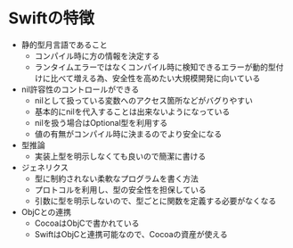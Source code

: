 # Swiftの特徴
* 静的型月言語であること
    * コンパイル時に方の情報を決定する
    * ランタイムエラーではなくコンパイル時に検知できるエラーが動的型付けに比べて増える為、安全性を高めたい大規模開発に向いている
* nil許容性のコントロールができる
    * nilとして扱っている変数へのアクセス箇所などがバグりやすい
    * 基本的にnilを代入することは出来ないようになっている
    * nilを扱う場合はOptional型を利用する
    * 値の有無がコンパイル時に決まるのでより安全になる
* 型推論
    * 実装上型を明示しなくても良いので簡潔に書ける
* ジェネリクス
    * 型に制約されない柔軟なプログラムを書く方法
    * プロトコルを利用し、型の安全性を担保している
    * 引数に型を明示しないので、型ごとに関数を定義する必要がなくなる
* ObjCとの連携
    * CocoaはObjCで書かれている
    * SwiftはObjCと連携可能なので、Cocoaの資産が使える
